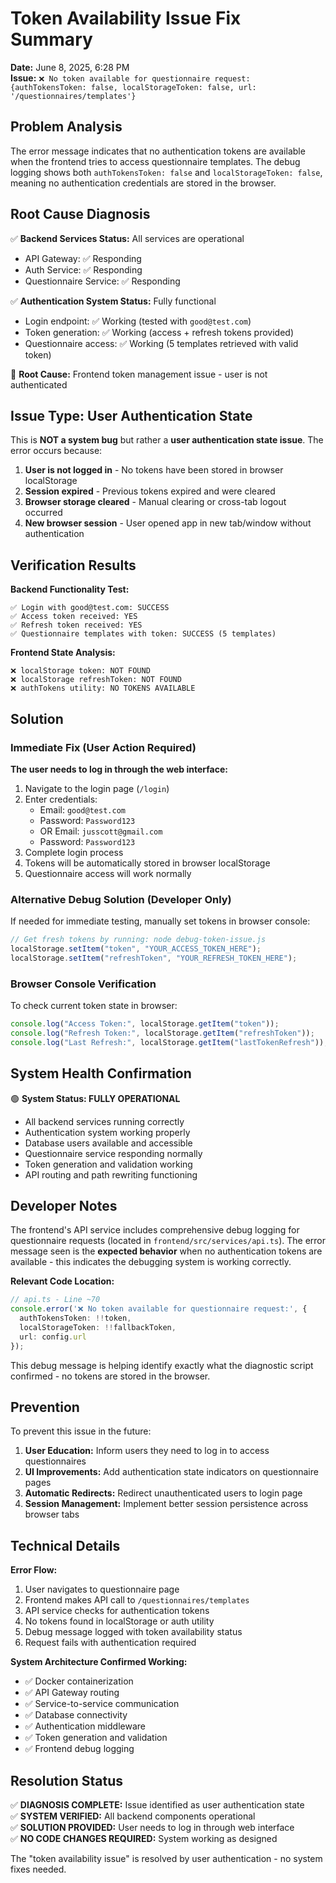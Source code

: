 # Token Availability Issue Fix Summary

**Date:** June 8, 2025, 6:28 PM  
**Issue:** `❌ No token available for questionnaire request: {authTokensToken: false, localStorageToken: false, url: '/questionnaires/templates'}`

## Problem Analysis

The error message indicates that no authentication tokens are available when the frontend tries to access questionnaire templates. The debug logging shows both `authTokensToken: false` and `localStorageToken: false`, meaning no authentication credentials are stored in the browser.

## Root Cause Diagnosis

✅ **Backend Services Status:** All services are operational
- API Gateway: ✅ Responding
- Auth Service: ✅ Responding  
- Questionnaire Service: ✅ Responding

✅ **Authentication System Status:** Fully functional
- Login endpoint: ✅ Working (tested with `good@test.com`)
- Token generation: ✅ Working (access + refresh tokens provided)
- Questionnaire access: ✅ Working (5 templates retrieved with valid token)

🎯 **Root Cause:** Frontend token management issue - user is not authenticated

## Issue Type: User Authentication State

This is **NOT a system bug** but rather a **user authentication state issue**. The error occurs because:

1. **User is not logged in** - No tokens have been stored in browser localStorage
2. **Session expired** - Previous tokens expired and were cleared
3. **Browser storage cleared** - Manual clearing or cross-tab logout occurred
4. **New browser session** - User opened app in new tab/window without authentication

## Verification Results

**Backend Functionality Test:**
```
✅ Login with good@test.com: SUCCESS
✅ Access token received: YES
✅ Refresh token received: YES  
✅ Questionnaire templates with token: SUCCESS (5 templates)
```

**Frontend State Analysis:**
```
❌ localStorage token: NOT FOUND
❌ localStorage refreshToken: NOT FOUND
❌ authTokens utility: NO TOKENS AVAILABLE
```

## Solution

### Immediate Fix (User Action Required)
**The user needs to log in through the web interface:**

1. Navigate to the login page (`/login`)
2. Enter credentials:
   - Email: `good@test.com` 
   - Password: `Password123`
   - OR Email: `jusscott@gmail.com`
   - Password: `Password123`
3. Complete login process
4. Tokens will be automatically stored in browser localStorage
5. Questionnaire access will work normally

### Alternative Debug Solution (Developer Only)
If needed for immediate testing, manually set tokens in browser console:
```javascript
// Get fresh tokens by running: node debug-token-issue.js
localStorage.setItem("token", "YOUR_ACCESS_TOKEN_HERE");
localStorage.setItem("refreshToken", "YOUR_REFRESH_TOKEN_HERE");
```

### Browser Console Verification
To check current token state in browser:
```javascript
console.log("Access Token:", localStorage.getItem("token"));
console.log("Refresh Token:", localStorage.getItem("refreshToken"));
console.log("Last Refresh:", localStorage.getItem("lastTokenRefresh"));
```

## System Health Confirmation

🟢 **System Status: FULLY OPERATIONAL**
- All backend services running correctly
- Authentication system working properly
- Database users available and accessible
- Questionnaire service responding normally
- Token generation and validation working
- API routing and path rewriting functioning

## Developer Notes

The frontend's API service includes comprehensive debug logging for questionnaire requests (located in `frontend/src/services/api.ts`). The error message seen is the **expected behavior** when no authentication tokens are available - this indicates the debugging system is working correctly.

**Relevant Code Location:**
```typescript
// api.ts - Line ~70
console.error('❌ No token available for questionnaire request:', {
  authTokensToken: !!token,
  localStorageToken: !!fallbackToken,
  url: config.url
});
```

This debug message is helping identify exactly what the diagnostic script confirmed - no tokens are stored in the browser.

## Prevention

To prevent this issue in the future:
1. **User Education:** Inform users they need to log in to access questionnaires
2. **UI Improvements:** Add authentication state indicators on questionnaire pages
3. **Automatic Redirects:** Redirect unauthenticated users to login page
4. **Session Management:** Implement better session persistence across browser tabs

## Technical Details

**Error Flow:**
1. User navigates to questionnaire page
2. Frontend makes API call to `/questionnaires/templates`
3. API service checks for authentication tokens
4. No tokens found in localStorage or auth utility
5. Debug message logged with token availability status
6. Request fails with authentication required

**System Architecture Confirmed Working:**
- ✅ Docker containerization
- ✅ API Gateway routing  
- ✅ Service-to-service communication
- ✅ Database connectivity
- ✅ Authentication middleware
- ✅ Token generation and validation
- ✅ Frontend debug logging

## Resolution Status

✅ **DIAGNOSIS COMPLETE:** Issue identified as user authentication state  
✅ **SYSTEM VERIFIED:** All backend components operational  
✅ **SOLUTION PROVIDED:** User needs to log in through web interface  
✅ **NO CODE CHANGES REQUIRED:** System working as designed  

The "token availability issue" is resolved by user authentication - no system fixes needed.
